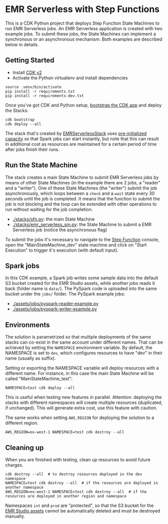 
# EMR Serverless with Step Functions

This is a CDK Python project that deploys Step Function State Machines to run EMR Serverless jobs. An EMR Serverless
application is created with two example jobs. To submit these jobs, the State Machines can implement a synchronous or an 
asynchronous mechanism. Both examples are described below in details.

## Getting Started

- Install [CDK v2](https://docs.aws.amazon.com/cdk/v2/guide/getting_started.html)
- Activate the Python virtualenv and install dependencies

```
source .venv/bin/activate
pip install -r requirements.txt
pip install -r requirements-dev.txt
```

Once you've got CDK and Python setup, [bootstrap the CDK app](https://docs.aws.amazon.com/cdk/v2/guide/bootstrapping.html)
and deploy the Stacks:

```
cdk bootstrap
cdk deploy --all
```

The stack that's created by [EMRServerlessStack](./stacks/emr_serverless.py) uses [pre-initialized capacity](https://docs.aws.amazon.com/emr/latest/EMR-Serverless-UserGuide/application-capacity.html)
so that Spark jobs can start instantly, but note that this can result in additional cost as resources are maintained for
a certain period of time after jobs finish their runs.

## Run the State Machine

The stack creates a main State Machine to submit EMR Serverless jobs by means of other State Machines (in 
the example there are 2 jobs, a "reader" and a "writer"). One of these State Machines (the "writer") submit the job 
asynchronously, which loops between a `check` and a `wait` state every 30 seconds until the job is completed.
It means that the function to submit the job is not blocking and the loop can be extended with other operations 
to run without waiting for the job completion.

- [./stacks/sfn.py](./stacks/sfn.py): the main State Machine
- [./stacks/emr_serverless_sm.py](./stacks/emr_serverless_sm.py): the State Machine to submit a EMR Serverless job (notice
the asynchronous flag)

To submit the jobs it's necessary to navigate to the [Step Function](https://console.aws.amazon.com/states/) console,
open the "MainStateMachine_dev" state machine and click on "Start Execution" to trigger it's execution (with default
input).

## Spark jobs

In this CDK example, a Spark job writes some sample data into the default S3 bucket created for the EMR Studio assets, while another 
jobs reads it back (folder name is `data/`). The PySpark code is uploaded into the same bucket under the `jobs/` folder.
The PySpark example jobs:

- [./assets/jobs/pyspark-reader-example.py](./assets/jobs/pyspark-reader-example.py)
- [./assets/jobs/pyspark-writer-example.py](./assets/jobs/pyspark-writer-example.py)

## Environments

The solution is parametrized so that multiple deployments of the same stacks can co-exist in the same account under 
different names. That can be achieved by setting the `NAMESPACE` environment variable. By default, the NAMESPACE is set
to `dev`, which configures resources to have "dev" in their name (usually as suffix).

Setting or exporting the NAMESPACE variable will deploy resources with a different name. For instance, in this case the 
main State Machine will be called "MainStateMachine_test":

```
NAMESPACE=test cdk deploy --all
```

This is useful when testing new features in parallel. Attention: deploying the stacks with different namespaces will 
create multiple resources (duplicated, if unchanged). This will generate extra cost, use this feature with caution.

The same works when setting `AWS_REGION` for deploying the solution to a different region.

```
AWS_REGION=eu-west-1 NAMESPACE=test cdk destroy --all
```

## Cleaning up

When you are finished with testing, clean up resources to avoid future charges.

```
cdk destroy --all  # to destroy resources deployed in the dev namespace
NAMESPACE=test cdk destroy --all  # if the resources are deployed in another namespace
AWS_REGION=eu-west-1 NAMESPACE=test cdk destroy --all  # if the resources are deployed in another region and namespace
```

Namespaces `int` and `prod` are "protected", so that the S3 bucket for the 
[EMR Studio assets](./stacks/emr_studio.py#L43) cannot be automatically deleted and must be destroyed manually.
